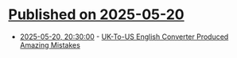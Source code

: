 # [Published on 2025-05-20](index.md)

* [2025-05-20, 20:30:00](https://soylentnews.org/article.pl?sid=25/05/20/1630257&from=rss) - [UK-To-US English Converter Produced Amazing Mistakes](https://soylentnews.org/article.pl?sid=25/05/20/1630257&from=rss)
